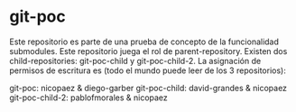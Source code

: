 git-poc
=======

Este repositorio es parte de una prueba de concepto de la funcionalidad submodules.
Este repositorio juega el rol de parent-repository. Existen dos child-repositories: git-poc-child y git-poc-child-2.
La asignación de permisos de escritura es (todo el mundo puede leer de los 3 repositorios):

git-poc: nicopaez & diego-garber
git-poc-child: david-grandes & nicopaez
git-poc-child-2: pablofmorales & nicopaez



